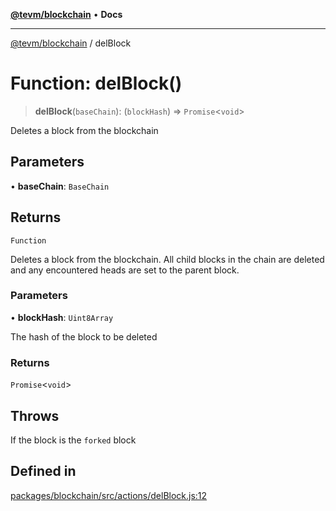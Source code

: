 [**@tevm/blockchain**](../README.md) • **Docs**

***

[@tevm/blockchain](../globals.md) / delBlock

# Function: delBlock()

> **delBlock**(`baseChain`): (`blockHash`) => `Promise`\<`void`\>

Deletes a block from the blockchain

## Parameters

• **baseChain**: `BaseChain`

## Returns

`Function`

Deletes a block from the blockchain. All child blocks in the chain are
deleted and any encountered heads are set to the parent block.

### Parameters

• **blockHash**: `Uint8Array`

The hash of the block to be deleted

### Returns

`Promise`\<`void`\>

## Throws

If the block is the `forked` block

## Defined in

[packages/blockchain/src/actions/delBlock.js:12](https://github.com/evmts/tevm-monorepo/blob/main/packages/blockchain/src/actions/delBlock.js#L12)
